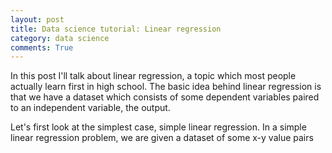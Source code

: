```yaml
---
layout: post
title: Data science tutorial: Linear regression
category: data science
comments: True
---
```


In this post I'll talk about linear regression, a topic which most people actually learn first in high school. The basic idea behind linear regression is that we have a dataset which consists of some dependent variables paired to an independent variable, the output.

Let's first look at the simplest case, simple linear regression. In a simple linear regression problem, we are given a dataset of some x-y value pairs 